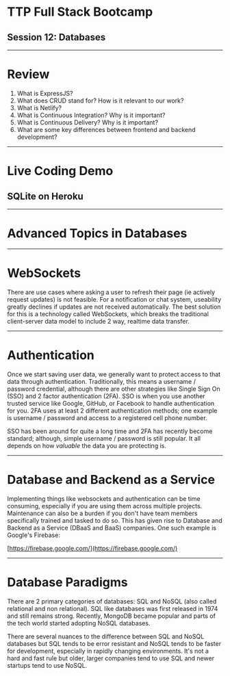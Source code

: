 # TTP Full Stack Bootcamp
## Session 12: Databases

---

# Review

1. What is ExpressJS?
2. What does CRUD stand for? How is it relevant to our work?
3. What is Netlify?
4. What is Continuous Integration? Why is it important?
5. What is Continuous Delivery? Why is it important?
6. What are some key differences between frontend and backend development?

---

# Live Coding Demo
## SQLite on Heroku

---

# Advanced Topics in Databases

---

# WebSockets

There are use cases where asking a user to refresh their page (ie actively request updates) is not feasible. For a notification or chat system, useability greatly declines if updates are not received automatically. The best solution for this is a technology called WebSockets, which breaks the traditional client-server data model to include 2 way, realtime data transfer.

---

# Authentication

Once we start saving user data, we generally want to protect access to that data through authentication. Traditionally, this means a username / password credential, although there are other strategies like Single Sign On (SSO) and 2 factor authentication (2FA). SSO is when you use another trusted service like Google, GitHub, or Facebook to handle authentication for you. 2FA uses at least 2 different authentication methods; one example is username / password and access to a registered cell phone number.

SSO has been around for quite a long time and 2FA has recently become standard; although, simple username / password is still popular. It all depends on how *valuable* the data you are protecting is.

---

# Database and Backend as a Service

Implementing things like websockets and authentication can be time consuming, especially if you are using them across multiple projects. Maintenance can also be a burden if you don't have team members specifically trained and tasked to do so. This has given rise to Database and Backend as a Service (DBaaS and BaaS) companies. One such example is Google's Firebase:

[https://firebase.google.com/](https://firebase.google.com/)

---

# Database Paradigms

There are 2 primary categories of databases: SQL and NoSQL (also called relational and non relational). SQL like databases was first released in 1974 and still remains strong. Recently, MongoDB became popular and parts of the tech world started adopting NoSQL databases.

There are several nuances to the difference between SQL and NoSQL databases but SQL tends to be error resistant and NoSQL tends to be faster for development, especially in rapidly changing environments. It's not a hard and fast rule but older, larger companies tend to use SQL and newer startups tend to use NoSQL.
